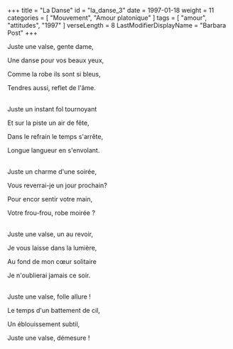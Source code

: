+++
title = "La Danse"
id = "la_danse_3"
date = 1997-01-18
weight = 11
categories = [ "Mouvement", "Amour platonique" ]
tags = [ "amour", "attitudes", "1997" ]
verseLength = 8
LastModifierDisplayName = "Barbara Post"
+++

Juste une valse, gente dame,

Une danse pour vos beaux yeux,

Comme la robe ils sont si bleus,

Tendres aussi, reflet de l'âme.

 \
Juste un instant fol tournoyant

Et sur la piste un air de fête,

Dans le refrain le temps s'arrête,

Longue langueur en s'envolant.

 \
Juste un charme d'une soirée,

Vous reverrai-je un jour prochain?

Pour encor sentir votre main,

Votre frou-frou, robe moirée ?

 \
Juste une valse, un au revoir,

Je vous laisse dans la lumière,

Au fond de mon cœur solitaire

Je n'oublierai jamais ce soir.

 \
Juste une valse, folle allure !

Le temps d'un battement de cil,

Un éblouissement subtil,

Juste une valse, démesure !
